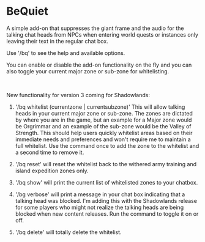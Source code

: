 # BeQuiet
A simple add-on that suppresses the giant frame and the audio for the talking chat heads from NPCs when entering world quests or instances only leaving their text in the regular chat box.

Use '/bq' to see the help and available options.

You can enable or disable the add-on functionality on the fly and you can also toggle your current major zone or sub-zone for whitelisting.

 

New functionality for version 3 coming for Shadowlands:

1. '/bq whitelist (currentzone | currentsubzone)' This will allow talking heads in your current major zone or sub-zone. The zones are dictated by where you are in the game, but an example for a Major zone would be Orgrimmar and an example of the sub-zone would be the Valley of Strength. This should help users quickly whitelist areas based on their immediate needs and preferences and won't require me to maintain a full whitelist. Use the command once to add the zone to the whitelist and a second time to remove it.

2. '/bq reset' will reset the whitelist back to the withered army training and island expedition zones only.

3. '/bq show' will print the current list of whitelisted zones to your chatbox.

4. '/bg verbose' will print a message in your chat box indicating that a talking head was blocked. I'm adding this with the Shadowlands release for some players who might not realize the talking heads are being blocked when new content releases. Run the command to toggle it on or off.

5. '/bq delete' will totally delete the whitelist.

